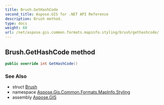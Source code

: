 ```yaml
---
title: Brush.GetHashCode
second_title: Aspose.GIS for .NET API Reference
description: Brush method. 
type: docs
weight: 60
url: /net/aspose.gis.common.formats.mapinfo.styling/brush/gethashcode/
---
```

## Brush.GetHashCode method

```csharp
public override int GetHashCode()
```

### See Also

* struct [Brush](../)
* namespace [Aspose.Gis.Common.Formats.MapInfo.Styling](../../brush/)
* assembly [Aspose.GIS](../../../)


